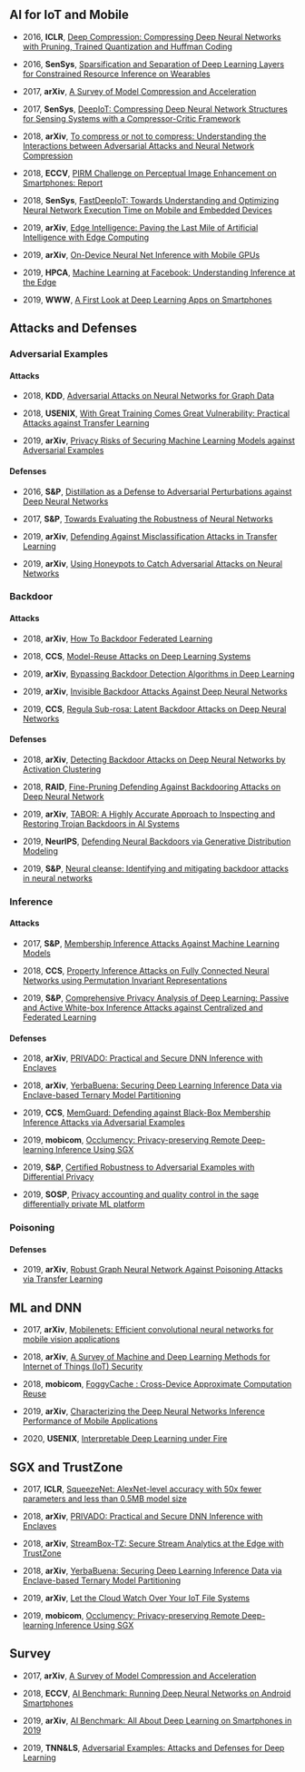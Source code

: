 
## AI for IoT and Mobile

- 2016, **ICLR**, [Deep Compression: Compressing Deep Neural Networks with Pruning, Trained Quantization and Huffman Coding](https://arxiv.org/pdf/1510.00149)

- 2016, **SenSys**, [Sparsification and Separation of Deep Learning Layers for Constrained Resource Inference on Wearables](http://discovery.ucl.ac.uk/1535346/1/main%20%283%29.pdf)

- 2017, **arXiv**, [A Survey of Model Compression and Acceleration](https://arxiv.org/pdf/1710.09282)

- 2017, **SenSys**, [DeepIoT: Compressing Deep Neural Network Structures for Sensing Systems with a Compressor-Critic Framework](https://arxiv.org/pdf/1706.01215)

- 2018, **arXiv**, [To compress or not to compress: Understanding the Interactions between Adversarial Attacks and Neural Network Compression](https://arxiv.org/pdf/1810.00208)

- 2018, **ECCV**, [PIRM Challenge on Perceptual Image Enhancement on Smartphones: Report](http://openaccess.thecvf.com/content_ECCVW_2018/papers/11133/Ignatov_PIRM_Challenge_on_Perceptual_Image_Enhancement_on_Smartphones_Report_ECCVW_2018_paper.pdf)

- 2018, **SenSys**, [FastDeepIoT: Towards Understanding and Optimizing Neural Network Execution Time on Mobile and Embedded Devices](https://arxiv.org/pdf/1809.06970)

- 2019, **arXiv**, [Edge Intelligence: Paving the Last Mile of Artificial Intelligence with Edge Computing](https://arxiv.org/pdf/1905.10083)

- 2019, **arXiv**, [On-Device Neural Net Inference with Mobile GPUs](https://arxiv.org/pdf/1907.01989)

- 2019, **HPCA**, [Machine Learning at Facebook: Understanding Inference at the Edge](https://research.fb.com/wp-content/uploads/2018/12/Machine-Learning-at-Facebook-Understanding-Inference-at-the-Edge.pdf)

- 2019, **WWW**, [A First Look at Deep Learning Apps on Smartphones](https://dl.acm.org/ft_gateway.cfm?id=3313591&ftid=2057177&dwn=1&CFID=171717564&CFTOKEN=a65a111f6ae91c42-0C5766FD-0089-1A84-76317A19A08820CF)

## Attacks and Defenses

### Adversarial Examples

#### Attacks

- 2018, **KDD**, [Adversarial Attacks on Neural Networks for Graph Data](https://arxiv.org/pdf/1805.07984)

- 2018, **USENIX**, [With Great Training Comes Great Vulnerability: Practical Attacks against Transfer Learning](https://www.usenix.org/system/files/conference/usenixsecurity18/sec18-wang.pdf)

- 2019, **arXiv**, [Privacy Risks of Securing Machine Learning Models against Adversarial Examples](https://arxiv.org/pdf/1905.10291)

#### Defenses

- 2016, **S&P**, [Distillation as a Defense to Adversarial Perturbations against Deep Neural Networks](https://arxiv.org/pdf/1511.04508)

- 2017, **S&P**, [Towards Evaluating the Robustness of Neural Networks](https://arxiv.org/pdf/1608.04644)

- 2019, **arXiv**, [Defending Against Misclassification Attacks in Transfer Learning](https://arxiv.org/pdf/1908.11230)

- 2019, **arXiv**, [Using Honeypots to Catch Adversarial Attacks on Neural Networks](http://pralab.diee.unica.it/sites/default/files/Corona-INS2013.pdf)

### Backdoor

#### Attacks

- 2018, **arXiv**, [How To Backdoor Federated Learning](https://arxiv.org/pdf/1807.00459)

- 2018, **CCS**, [Model-Reuse Attacks on Deep Learning Systems](https://arxiv.org/pdf/1812.00483)

- 2019, **arXiv**, [Bypassing Backdoor Detection Algorithms in Deep Learning](https://arxiv.org/pdf/1905.13409)

- 2019, **arXiv**, [Invisible Backdoor Attacks Against Deep Neural Networks](https://arxiv.org/pdf/1909.02742)

- 2019, **CCS**, [Regula Sub-rosa: Latent Backdoor Attacks on Deep Neural Networks](https://arxiv.org/pdf/1905.10447)

#### Defenses

- 2018, **arXiv**, [Detecting Backdoor Attacks on Deep Neural Networks by Activation Clustering](https://arxiv.org/pdf/1811.03728)

- 2018, **RAID**, [Fine-Pruning Defending Against Backdooring Attacks on Deep Neural Network](https://arxiv.org/pdf/1805.12185)

- 2019, **arXiv**, [TABOR: A Highly Accurate Approach to Inspecting and Restoring Trojan Backdoors in AI Systems](https://arxiv.org/pdf/1908.01763)

- 2019, **NeurIPS**, [Defending Neural Backdoors via Generative Distribution Modeling](https://arxiv.org/pdf/1910.04749)

- 2019, **S&P**, [Neural cleanse: Identifying and mitigating backdoor attacks in neural networks](https://people.cs.vt.edu/vbimal/publications/backdoor-sp19.pdf)

### Inference

#### Attacks

- 2017, **S&P**, [Membership Inference Attacks Against Machine Learning Models](https://arxiv.org/pdf/1610.05820)

- 2018, **CCS**, [Property Inference Attacks on Fully Connected Neural Networks using Permutation Invariant Representations](http://youngwei.com/pdf/PermuteInvariance.pdf)

- 2019, **S&P**, [Comprehensive Privacy Analysis of Deep Learning: Passive and Active White-box Inference Attacks against Centralized and Federated Learning](https://ieeexplore.ieee.org/stamp/stamp.jsp?tp=&arnumber=8835245)

#### Defenses

- 2018, **arXiv**, [PRIVADO: Practical and Secure DNN Inference with Enclaves](https://arxiv.org/pdf/1810.00602)

- 2018, **arXiv**, [YerbaBuena: Securing Deep Learning Inference Data via Enclave-based Ternary Model Partitioning](https://www.researchgate.net/profile/Ankita_Lamba/publication/326171835_Securing_Input_Data_of_Deep_Learning_Inference_Systems_via_Partitioned_Enclave_Execution/links/5b75c09092851ca65064df4e/Securing-Input-Data-of-Deep-Learning-Inference-Systems-via-Partitioned-Enclave-Execution.pdf)

- 2019, **CCS**, [MemGuard: Defending against Black-Box Membership Inference Attacks via Adversarial Examples](https://arxiv.org/pdf/1909.10594)

- 2019, **mobicom**, [Occlumency: Privacy-preserving Remote Deep-learning Inference Using SGX](https://dl.acm.org/ft_gateway.cfm?id=3345447&ftid=2087269&dwn=1&CFID=171717564&CFTOKEN=a65a111f6ae91c42-0C5766FD-0089-1A84-76317A19A08820CF)

- 2019, **S&P**, [Certified Robustness to Adversarial Examples with Differential Privacy](https://arxiv.org/pdf/1802.03471)

- 2019, **SOSP**, [Privacy accounting and quality control in the sage differentially private ML platform](https://arxiv.org/pdf/1909.01502)

### Poisoning

#### Defenses

- 2019, **arXiv**, [Robust Graph Neural Network Against Poisoning Attacks via Transfer Learning](https://arxiv.org/pdf/1908.07558)

## ML and DNN

- 2017, **arXiv**, [Mobilenets: Efficient convolutional neural networks for mobile vision applications](https://arxiv.org/pdf/1704.04861)

- 2018, **arXiv**, [A Survey of Machine and Deep Learning Methods for Internet of Things (IoT) Security](https://arxiv.org/pdf/1807.11023)

- 2018, **mobicom**, [FoggyCache : Cross-Device Approximate Computation Reuse](http://www.cs.yale.edu/homes/guo-peizhen/files/foggycache-mobicom18.pdf)

- 2019, **arXiv**, [Characterizing the Deep Neural Networks Inference Performance of Mobile Applications](https://arxiv.org/pdf/1909.04783)

- 2020, **USENIX**, [Interpretable Deep Learning under Fire](https://arxiv.org/pdf/1812.00891)

## SGX and TrustZone

- 2017, **ICLR**, [SqueezeNet: AlexNet-level accuracy with 50x fewer parameters and less than 0.5MB model size](https://arxiv.org/pdf/1602.07360)

- 2018, **arXiv**, [PRIVADO: Practical and Secure DNN Inference with Enclaves](https://arxiv.org/pdf/1810.00602)

- 2018, **arXiv**, [StreamBox-TZ: Secure Stream Analytics at the Edge with TrustZone](https://www.usenix.org/system/files/atc19-park-heejin.pdf)

- 2018, **arXiv**, [YerbaBuena: Securing Deep Learning Inference Data via Enclave-based Ternary Model Partitioning](https://www.researchgate.net/profile/Ankita_Lamba/publication/326171835_Securing_Input_Data_of_Deep_Learning_Inference_Systems_via_Partitioned_Enclave_Execution/links/5b75c09092851ca65064df4e/Securing-Input-Data-of-Deep-Learning-Inference-Systems-via-Partitioned-Enclave-Execution.pdf)

- 2019, **arXiv**, [Let the Cloud Watch Over Your IoT File Systems](https://arxiv.org/pdf/1902.06327)

- 2019, **mobicom**, [Occlumency: Privacy-preserving Remote Deep-learning Inference Using SGX](https://dl.acm.org/ft_gateway.cfm?id=3345447&ftid=2087269&dwn=1&CFID=171717564&CFTOKEN=a65a111f6ae91c42-0C5766FD-0089-1A84-76317A19A08820CF)

## Survey

- 2017, **arXiv**, [A Survey of Model Compression and Acceleration](https://arxiv.org/pdf/1710.09282)

- 2018, **ECCV**, [AI Benchmark: Running Deep Neural Networks on Android Smartphones](http://openaccess.thecvf.com/content_ECCVW_2018/papers/11133/Ignatov_AI_Benchmark_Running_Deep_Neural_Networks_on_Android_Smartphones_ECCVW_2018_paper.pdf)

- 2019, **arXiv**, [AI Benchmark: All About Deep Learning on Smartphones in 2019](https://arxiv.org/pdf/1910.06663)

- 2019, **TNN&LS**, [Adversarial Examples: Attacks and Defenses for Deep Learning](https://arxiv.org/pdf/1712.07107)
